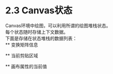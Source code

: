 # 2.3 Canvas状态

Canvas环境中绘图，可以利用所谓的绘图堆栈状态。  
每个状态随时存储上下文数据。    
下面是存储在状态堆栈的数据列表：   
  ** 变换矩阵信息   
  
  ** 当前剪贴区域  
  
  ** 画布属性的当前值

